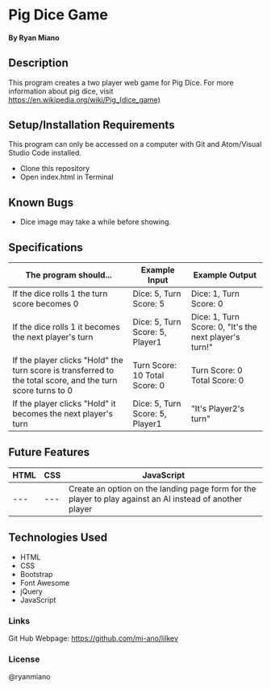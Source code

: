 # Pig Dice Game 

#### By Ryan Miano

## Description

This program creates a two player web game for Pig Dice. For more information about pig dice, visit https://en.wikipedia.org/wiki/Pig_(dice_game)

## Setup/Installation Requirements

This program can only be accessed on a computer with Git and Atom/Visual Studio Code installed.

* Clone this repository
* Open index.html in Terminal

## Known Bugs

* Dice image may take a while before showing.

## Specifications

The program should... | Example Input | Example Output
----- | ----- | -----
If the dice rolls 1 the turn score becomes 0 | Dice: 5, Turn Score: 5 | Dice: 1, Turn Score: 0
If the dice rolls 1 it becomes the next player's turn | Dice: 5, Turn Score: 5, Player1 | Dice: 1, Turn Score: 0, "It's the next player's turn!"
If the player clicks "Hold" the turn score is transferred to the total score, and the turn score turns to 0 | Turn Score: 10 Total Score: 0  | Turn Score: 0 Total Score: 0
If the player clicks "Hold" it becomes the next player's turn | Dice: 5, Turn Score: 5, Player1 | "It's Player2's turn"

## Future Features

HTML | CSS | JavaScript
----- | ----- | -----
--- | --- | Create an option on the landing page form for the player to play against an AI instead of another player

## Technologies Used

* HTML
* CSS
* Bootstrap
* Font Awesome
* jQuery
* JavaScript

### Links

Git Hub Webpage: https://github.com/mi-ano/lilkev

### License 
@ryanmiano